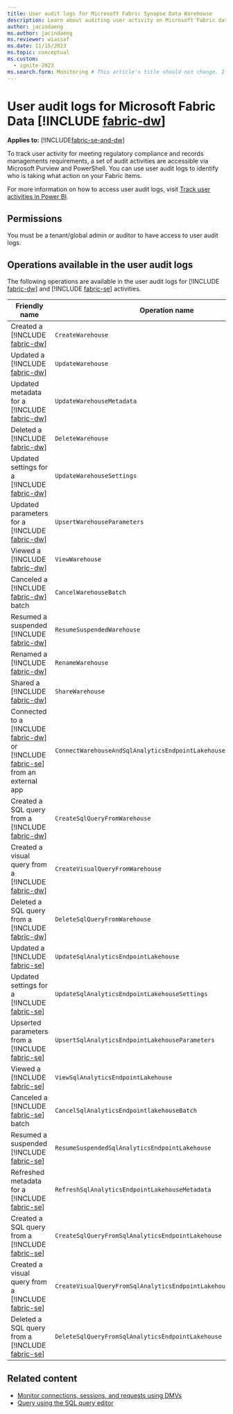 ```yaml
---
title: User audit logs for Microsoft Fabric Synapse Data Warehouse
description: Learn about auditing user activity on Microsoft Fabric data warehousing in Microsoft Purview and PowerShell.
author: jacindaeng
ms.author: jacindaeng
ms.reviewer: wiassaf
ms.date: 11/15/2023
ms.topic: conceptual
ms.custom:
  - ignite-2023
ms.search.form: Monitoring # This article's title should not change. If so, contact engineering.
---
```

# User audit logs for Microsoft Fabric Data [!INCLUDE [fabric-dw](includes/fabric-dw.md)]

**Applies to:** [!INCLUDE[fabric-se-and-dw](includes/applies-to-version/fabric-se-and-dw.md)]

To track user activity for meeting regulatory compliance and records managements requirements, a set of audit activities are accessible via Microsoft Purview and PowerShell. You can use user audit logs to identify who is taking what action on your Fabric items.

For more information on how to access user audit logs, visit [Track user activities in Power BI](/power-bi/enterprise/service-admin-auditing#use-the-audit-log).

## Permissions

You must be a tenant/global admin or auditor to have access to user audit logs.

## Operations available in the user audit logs

The following operations are available in the user audit logs for [!INCLUDE [fabric-dw](includes/fabric-dw.md)] and [!INCLUDE [fabric-se](includes/fabric-se.md)] activities. 

| Friendly name | Operation name | Notes | 
| --- | --- | --- | 
| Created a [!INCLUDE [fabric-dw](includes/fabric-dw.md)] | `CreateWarehouse` |  |
| Updated a [!INCLUDE [fabric-dw](includes/fabric-dw.md)] | `UpdateWarehouse` |  |
| Updated metadata for a [!INCLUDE [fabric-dw](includes/fabric-dw.md)] | `UpdateWarehouseMetadata` |  |
| Deleted a [!INCLUDE [fabric-dw](includes/fabric-dw.md)] | `DeleteWarehouse` |  | 
| Updated settings for a [!INCLUDE [fabric-dw](includes/fabric-dw.md)] | `UpdateWarehouseSettings` |  | 
| Updated parameters for a [!INCLUDE [fabric-dw](includes/fabric-dw.md)] | `UpsertWarehouseParameters` |  | 
| Viewed a [!INCLUDE [fabric-dw](includes/fabric-dw.md)] | `ViewWarehouse` |  | 
| Canceled a [!INCLUDE [fabric-dw](includes/fabric-dw.md)] batch | `CancelWarehouseBatch` |  | 
| Resumed a suspended [!INCLUDE [fabric-dw](includes/fabric-dw.md)] | `ResumeSuspendedWarehouse` |  | 
| Renamed a [!INCLUDE [fabric-dw](includes/fabric-dw.md)] | `RenameWarehouse` |  | 
| Shared a [!INCLUDE [fabric-dw](includes/fabric-dw.md)] | `ShareWarehouse` |  | 
| Connected to a [!INCLUDE [fabric-dw](includes/fabric-dw.md)] or [!INCLUDE [fabric-se](includes/fabric-se.md)] from an external app | `ConnectWarehouseAndSqlAnalyticsEndpointLakehouseFromExternalApp` | Previously named "Connected to a warehouse or default warehouse from an external app" (Operation name: `ConnectWarehouseAndDefaultWarehouseFromExternalApp`) | 
| Created a SQL query from a [!INCLUDE [fabric-dw](includes/fabric-dw.md)] | `CreateSqlQueryFromWarehouse` |  | 
| Created a visual query from a [!INCLUDE [fabric-dw](includes/fabric-dw.md)] | `CreateVisualQueryFromWarehouse` |  | 
| Deleted a SQL query from a [!INCLUDE [fabric-dw](includes/fabric-dw.md)] | `DeleteSqlQueryFromWarehouse` | This audit event covers both deleting SQL and visual queries from the [!INCLUDE [fabric-dw](includes/fabric-dw.md)] | 
| Updated a [!INCLUDE [fabric-se](includes/fabric-se.md)]  | `UpdateSqlAnalyticsEndpointLakehouse` | Previously named "Updated a default warehouse" (Operation name: `UpdateDefaultWarehouse`) | 
| Updated settings for a [!INCLUDE [fabric-se](includes/fabric-se.md)]  | `UpdateSqlAnalyticsEndpointLakehouseSettings` | Previously named "Updated settings for a default warehouse" (Operation name: `UpdateDefaultWarehouseSettings`) | 
| Upserted parameters from a [!INCLUDE [fabric-se](includes/fabric-se.md)]  | `UpsertSqlAnalyticsEndpointLakehouseParameters` | Previously named "Updated parameters from a default warehouse" (Operation name: `UpsertDefaultWarehouseParameters`) | 
| Viewed a [!INCLUDE [fabric-se](includes/fabric-se.md)]  | `ViewSqlAnalyticsEndpointLakehouse` | Previously named "Viewed a default warehouse" (Operation name: `ViewDefaultWarehouse`) | 
| Canceled a [!INCLUDE [fabric-se](includes/fabric-se.md)]  batch | `CancelSqlAnalyticsEndpointlakehouseBatch` | Previously named "Canceled a default warehouse" (Operation name: `CancelDefaultWarehouseBatch`) | 
| Resumed a suspended [!INCLUDE [fabric-se](includes/fabric-se.md)]  | `ResumeSuspendedSqlAnalyticsEndpointLakehouse` | Previously named "Resumed a suspended default warehouse" (Operation name: `ResumeSuspendedDefaultWarehouse`) | 
| Refreshed metadata for a [!INCLUDE [fabric-se](includes/fabric-se.md)]  | `RefreshSqlAnalyticsEndpointLakehouseMetadata` | Previously named "Refreshed metadata for a default warehouse" (Operation name: `RefreshDefaultWarehouseMetadata`) | 
| Created a SQL query from a [!INCLUDE [fabric-se](includes/fabric-se.md)]  | `CreateSqlQueryFromSqlAnalyticsEndpointLakehouse` |  | 
| Created a visual query from a [!INCLUDE [fabric-se](includes/fabric-se.md)]  | `CreateVisualQueryFromSqlAnalyticsEndpointLakehouse` |  |
| Deleted a SQL query from a [!INCLUDE [fabric-se](includes/fabric-se.md)]  | `DeleteSqlQueryFromSqlAnalyticsEndpointLakehouse` | This audit event covers both deleting SQL and visual queries from the [!INCLUDE [fabric-se](includes/fabric-se.md)] of the Lakehouse. |

## Related content

- [Monitor connections, sessions, and requests using DMVs](monitor-using-dmv.md)
- [Query using the SQL query editor](sql-query-editor.md)
